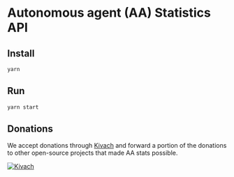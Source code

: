 # Autonomous agent (AA) Statistics API

## Install
```sh
yarn
```

## Run
```sh
yarn start
````

## Donations

We accept donations through [Kivach](https://kivach.org) and forward a portion of the donations to other open-source projects that made AA stats possible.

[![Kivach](https://kivach.org/api/banner?repo=byteball/aa_stats)](https://kivach.org/repo/byteball/aa_stats)
